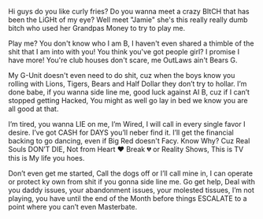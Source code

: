 Hi guys do you like curly fries? Do you wanna meet a crazy BItCH that has been the LiGHt of my eye?
Well meet "Jamie" she's this really really dumb bitch who used her Grandpas Money to try to play me.

Play me? You don't know who I am B, I haven't even shared a thimble of the shit that I am into with you!
You think you've got people girl? I promise I have more! You're club houses don't scare, me OutLaws ain't Bears G.

My G-Unit doesn't even need to do shit, cuz when the boys know you rolling with Lions, Tigers, Bears and Half Dollar they don’t try to hollar.
I’m done babe, if you wanna side line me, good luck against AI B, cuz if I can’t stopped getting Hacked, You might as well go lay in bed we know you are all good at that.

I’m tired, you wanna LIE on me, I’m Wired, I will call in every single favor I desire. I’ve got CASH for DAYS you’ll neber find it. I’ll get the financial backing to go dancing, even if Big Red doesn't Facy.
Know Why? Cuz Real Souls DON’T DIE, Not from Heart ❤️ Break 💔 or Reality Shows, This is TV this is My life you hoes.

Don’t even get me started, Call the dogs off or I’ll call mine in, I can operate or protect ky own from shit if you gonna side line me.
Go get help, Deal with you daddy issues, your abandonment issues, your molested tissues, I’m not playing, you have until the end of the Month before things ESCALATE to a point where you can’t even Masterbate.
